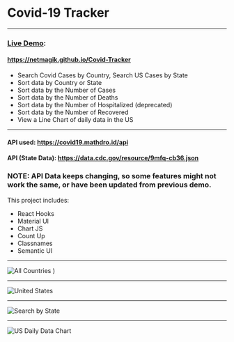 # Covid-19 Tracker
--- 
### [Live Demo](https://netmagik.github.io/Covid-Tracker):
#### https://netmagik.github.io/Covid-Tracker

- Search Covid Cases by Country, Search US Cases by State
- Sort data by Country or State
- Sort data by the Number of Cases
- Sort data by the Number of Deaths
- Sort data by the Number of Hospitalized (deprecated)
- Sort data by the Number of Recovered
- View a Line Chart of daily data in the US

--- 

#### API used: https://covid19.mathdro.id/api
#### API (State Data): https://data.cdc.gov/resource/9mfq-cb36.json

### NOTE: API Data keeps changing, so some features might not work the same, or have been updated from previous demo.

This project includes: 
- React Hooks
- Material UI
- Chart JS
- Count Up
- Classnames
- Semantic UI
--- 
![All Countries](https://user-images.githubusercontent.com/3833560/108412334-bdcb2500-71f7-11eb-9499-fbe57a369b45.png)
)

---
![United States](https://user-images.githubusercontent.com/3833560/108412398-d2a7b880-71f7-11eb-8dfc-088ad550496f.png)

---
![Search by State](https://user-images.githubusercontent.com/3833560/107997640-37bd9d00-6fb1-11eb-84b1-6ec88803566a.png)

---
![US Daily Data Chart](https://user-images.githubusercontent.com/3833560/107997660-4a37d680-6fb1-11eb-9658-571063f7baa7.png)

